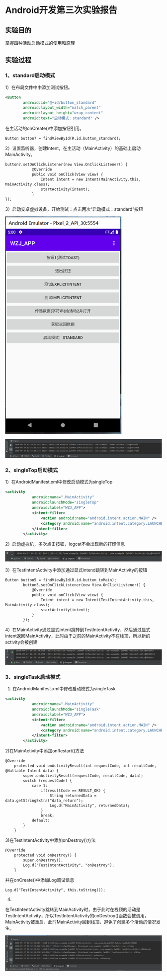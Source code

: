 # Android开发第三次实验报告

## 实验目的

掌握四种活动启动模式的使用和原理

## 实验过程

### 1、standard启动模式

1）在布局文件中中添加测试按钮。

```main_layout.xml
<Button
        android:id="@+id/button_standard"
        android:layout_width="match_parent"
        android:layout_height="wrap_content"
        android:text="启动模式：standard" />
```

在主活动的onCreate()中添加按钮引用。

```MainActivity
Button button7 = findViewById(R.id.button_standard);
```

2）设置监听器，创建Intent，在主活动（MainActivity）的基础上启动MainActivity。

```MainActivity
button7.setOnClickListener(new View.OnClickListener() {
            @Override
            public void onClick(View view) {
                Intent intent = new Intent(MainActivity.this, MainActivity.class);
                startActivity(intent);
            }
});
```

3）启动安卓虚拟设备，开始测试：点击两次“启动模式：standard”按钮

![standard_device.PNG](https://github.com/Rainal14/2018118114_Android/blob/homework/Lab_03/Lab03_pic/standard_device.PNG?raw=true)



![standard.PNG](https://github.com/Rainal14/2018118114_Android/blob/homework/Lab_03/Lab03_pic/standard.PNG?raw=true)

### 2、singleTop启动模式

1）在AndroidManifest.xml中修改启动模式为singleTop

```AndroidManifest.xml
<activity
            android:name=".MainActivity"
            android:launchMode="singleTop"
            android:label="WZJ_APP">
            <intent-filter>
                <action android:name="android.intent.action.MAIN" />
                <category android:name="android.intent.category.LAUNCHER" />
            </intent-filter>
        </activity>
```



2）启动虚拟机，多次点击按钮，logcat不会出现新的打印信息

![singleTop.PNG](https://github.com/Rainal14/2018118114_Android/blob/homework/Lab_03/Lab03_pic/singleTop.PNG?raw=true)



3）在TestIntentActivity中添加通过显式intend跳转到MainActivity的按钮

```TestIntentActivity
Button button5 = findViewById(R.id.button_toMain);
        button5.setOnClickListener(new View.OnClickListener() {
            @Override
            public void onClick(View view) {
                Intent intent = new Intent(TestIntentActivity.this, MainActivity.class);
                startActivity(intent);
            }
        });
```



4）在MainActivity通过显式intent跳转到TestIntentActivity，然后通过显式intent返回MainActivity，此时由于之前的MainActivity不在栈顶，所以新的activity会被创建

![singleTop2.PNG](https://github.com/Rainal14/2018118114_Android/blob/homework/Lab_03/Lab03_pic/singleTop2.PNG?raw=true)



### 3、singleTask启动模式

1) 在AndroidManifest.xml中修改启动模式为singleTask

```AndroidManifest.xml
<activity
            android:name=".MainActivity"
            android:launchMode="singleTask"
            android:label="WZJ_APP">
            <intent-filter>
                <action android:name="android.intent.action.MAIN" />
                <category android:name="android.intent.category.LAUNCHER" />
            </intent-filter>
        </activity>
```

2)在MainActivity中添加onRestart()方法

```MainActivity
@Override
    protected void onActivityResult(int requestCode, int resultCode, @Nullable Intent data) {
        super.onActivityResult(requestCode, resultCode, data);
        switch (requestCode) {
            case 1:
                if(resultCode == RESULT_OK) {
                    String returnedData = data.getStringExtra("data_return");
                    Log.d("MainActivity", returnedData);
                }
                break;
            default:
        }
    }
```

3)在TestIntentActivity中添加onDestroy()方法

```TestIntentActivity
@Override
    protected void onDestroy() {
        super.onDestroy();
        Log.d("TestIntentActivity", "onDestroy");
    }
```

并在onCreate()中添加Log调试信息

```TestIntentActivity
Log.d("TestIntentActivity", this.toString());
```

4)

在TestIntentActivity跳转到MainActivity时，由于此时在栈顶的活动是TestIntentActivity，所以TestIntentActivity的onDestroy()函数会被调用，MainActivity被重启，此时MainActivity回到栈顶，避免了创建多个活动的情况发生。

![singleTask.PNG](https://github.com/Rainal14/2018118114_Android/blob/homework/Lab_03/Lab03_pic/singleTask.PNG?raw=true)